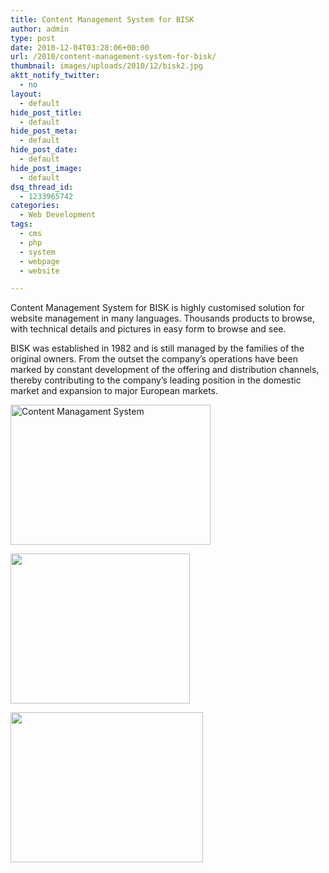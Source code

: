 ```yaml
---
title: Content Management System for BISK
author: admin
type: post
date: 2010-12-04T03:28:06+00:00
url: /2010/content-management-system-for-bisk/
thumbnail: images/uploads/2010/12/bisk2.jpg
aktt_notify_twitter:
  - no
layout:
  - default
hide_post_title:
  - default
hide_post_meta:
  - default
hide_post_date:
  - default
hide_post_image:
  - default
dsq_thread_id:
  - 1233965742
categories:
  - Web Development
tags:
  - cms
  - php
  - system
  - webpage
  - website

---
```

Content Management System for BISK is highly customised solution for website management in many languages. Thousands products to browse, with technical details and pictures in easy form to browse and see.

<!--more-->

BISK was established in 1982 and is still managed by the families of the original owners. From the outset the company&#8217;s operations have been marked by constant development of the offering and distribution channels, thereby contributing to the company&#8217;s leading position in the domestic market and expansion to major European markets.

<div id='gallery-2' class='gallery galleryid-22 gallery-columns-3 gallery-size-thumbnail'>
  <dl class='gallery-item'>
    <dt class='gallery-icon landscape'>
      <a href='https://www.spidersoft.com.au/wp-content/uploads/2010/12/bisk.jpg' title="" data-rl_title="" class="rl-gallery-link" data-rl_caption="" data-rel="lightbox-gallery-2"><img width="320" height="224" src="https://www.spidersoft.com.au/wp-content/uploads/2010/12/bisk-320x224.jpg" class="attachment-thumbnail size-thumbnail" alt="Content Managament System" loading="lazy" srcset="https://www.spidersoft.com.au/wp-content/uploads/2010/12/bisk-320x224.jpg 320w,images/uploads/2010/12/bisk-560x392.jpg 560w,images/uploads/2010/12/bisk.jpg 924w" sizes="(max-width: 320px) 100vw, 320px" /></a>
    </dt>
  </dl>
  
  <dl class='gallery-item'>
    <dt class='gallery-icon landscape'>
      <a href='https://www.spidersoft.com.au/wp-content/uploads/2010/12/bisk1.png' title="" data-rl_title="" class="rl-gallery-link" data-rl_caption="" data-rel="lightbox-gallery-2"><img width="287" height="240" src="https://www.spidersoft.com.au/wp-content/uploads/2010/12/bisk1-287x240.png" class="attachment-thumbnail size-thumbnail" alt="" loading="lazy" srcset="https://www.spidersoft.com.au/wp-content/uploads/2010/12/bisk1-287x240.png 287w,images/uploads/2010/12/bisk1-503x420.png 503w,images/uploads/2010/12/bisk1.png 800w" sizes="(max-width: 287px) 100vw, 287px" /></a>
    </dt>
  </dl>
  
  <dl class='gallery-item'>
    <dt class='gallery-icon landscape'>
      <a href='https://www.spidersoft.com.au/wp-content/uploads/2010/12/bisk2.png' title="" data-rl_title="" class="rl-gallery-link" data-rl_caption="" data-rel="lightbox-gallery-2"><img width="308" height="240" src="https://www.spidersoft.com.au/wp-content/uploads/2010/12/bisk2-308x240.png" class="attachment-thumbnail size-thumbnail" alt="" loading="lazy" srcset="https://www.spidersoft.com.au/wp-content/uploads/2010/12/bisk2-308x240.png 308w,images/uploads/2010/12/bisk2-540x420.png 540w,images/uploads/2010/12/bisk2.png 921w" sizes="(max-width: 308px) 100vw, 308px" /></a>
    </dt>
  </dl>
  
  <br style="clear: both" />
</div>